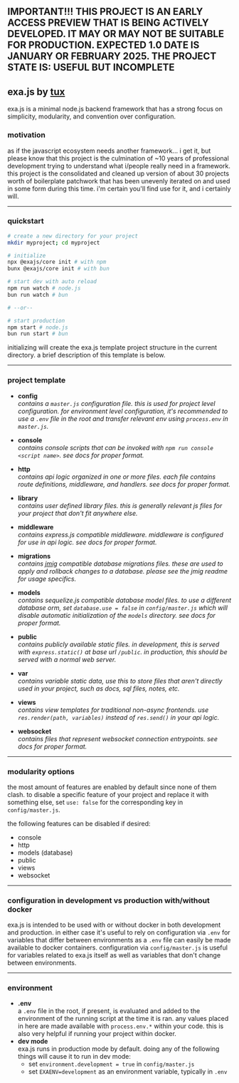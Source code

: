 ## IMPORTANT!!! THIS PROJECT IS AN EARLY ACCESS PREVIEW THAT IS BEING ACTIVELY DEVELOPED. IT MAY OR MAY NOT BE SUITABLE FOR PRODUCTION. EXPECTED 1.0 DATE IS JANUARY OR FEBRUARY 2025. THE PROJECT STATE IS: USEFUL BUT INCOMPLETE

## exa.js by [tux](https://github.com/realtux)
exa.js is a minimal node.js backend framework that has a strong focus on simplicity, modularity, and convention over configuration. 

### motivation
as if the javascript ecosystem needs another framework... i get it, but please know that this project is the culmination of ~10 years of professional development trying to understand what i/people really need in a framework. this project is the consolidated and cleaned up version of about 30 projects worth of boilerplate patchwork that has been unevenly iterated on and used in some form during this time. i'm certain you'll find use for it, and i certainly will.

---

### quickstart
```bash
# create a new directory for your project
mkdir myproject; cd myproject

# initialize
npx @exajs/core init # with npm
bunx @exajs/core init # with bun

# start dev with auto reload
npm run watch # node.js
bun run watch # bun

# --or--

# start production
npm start # node.js
bun run start # bun
```
initializing will create the exa.js template project structure in the current directory. a brief description of this template is below.

---

### project template
- **config**  
*contains a `master.js` configuration file. this is used for project level configuration. for environment level configuration, it's recommended to use a `.env` file in the root and transfer relevant env using `process.env` in `master.js`.*

- **console**  
*contains console scripts that can be invoked with `npm run console <script name>`. see docs for proper format.*

- **http**  
*contains api logic organized in one or more files. each file contains route definitions, middleware, and handlers. see docs for proper format.*

- **library**  
*contains user defined library files. this is generally relevant js files for your project that don't fit anywhere else.*

- **middleware**  
*contains express.js compatible middleware. middleware is configured for use in api logic. see docs for proper format.*

- **migrations**  
*contains [jmig](https://github.com/realtux/jmig) compatible database migrations files. these are used to apply and rollback changes to a database. please see the jmig readme for usage specifics.*

- **models**  
*contains sequelize.js compatible database model files. to use a different database orm, set `database.use = false` in `config/master.js` which will disable automatic initialization of the `models` directory. see docs for proper format.*

- **public**  
*contains publicly available static files. in development, this is served with `express.static()` at base url `/public`. in production, this should be served with a normal web server.*

- **var**  
*contains variable static data, use this to store files that aren't directly used in your project, such as docs, sql files, notes, etc.*

- **views**  
*contains view templates for traditional non-async frontends. use `res.render(path, variables)` instead of `res.send()` in your api logic.*

- **websocket**  
*contains files that represent websocket connection entrypoints. see docs for proper format.*

---

### modularity options
the most amount of features are enabled by default since none of them clash. to disable a specific feature of your project and replace it with something else, set `use: false` for the corresponding key in `config/master.js`.

the following features can be disabled if desired:
- console
- http
- models (database)
- public
- views
- websocket

---

### configuration in development vs production with/without docker
exa.js is intended to be used with or without docker in both development and production. in either case it's useful to rely on configuration via `.env` for variables that differ between environments as a `.env` file can easily be made available to docker containers. configuration via `config/master.js` is useful for variables related to exa.js itself as well as variables that don't change between environments.

---

### environment
- **.env**  
a `.env` file in the root, if present, is evaluated and added to the environment of the running script at the time it is ran. any values placed in here are made available with `process.env.*` within your code. this is also very helpful if running your project within docker.
- **dev mode**  
exa.js runs in production mode by default. doing any of the following things will cause it to run in dev mode:
    - set `environment.development = true` in `config/master.js`
    - set `EXAENV=development` as an environment variable, typically in `.env`
